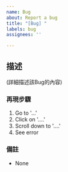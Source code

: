 ```yaml
---
name: Bug
about: Report a bug
title: "[Bug] "
labels: bug
assignees: ''

---
```


## 描述
(詳細描述該Bug的內容)
### 再現步驟
1. Go to '...'
2. Click on '....'
3. Scroll down to '....'
4. See error
### 備註
- None
